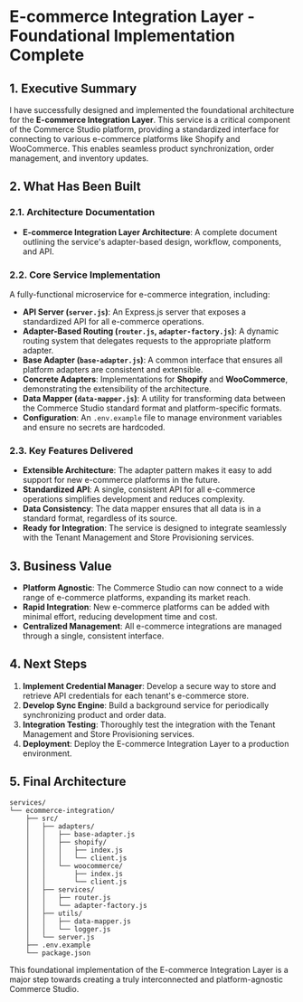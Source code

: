 # E-commerce Integration Layer - Foundational Implementation Complete

## 1. Executive Summary

I have successfully designed and implemented the foundational architecture for the **E-commerce Integration Layer**. This service is a critical component of the Commerce Studio platform, providing a standardized interface for connecting to various e-commerce platforms like Shopify and WooCommerce. This enables seamless product synchronization, order management, and inventory updates.

## 2. What Has Been Built

### 2.1. Architecture Documentation
- **E-commerce Integration Layer Architecture**: A complete document outlining the service's adapter-based design, workflow, components, and API.

### 2.2. Core Service Implementation
A fully-functional microservice for e-commerce integration, including:

- **API Server (`server.js`)**: An Express.js server that exposes a standardized API for all e-commerce operations.
- **Adapter-Based Routing (`router.js`, `adapter-factory.js`)**: A dynamic routing system that delegates requests to the appropriate platform adapter.
- **Base Adapter (`base-adapter.js`)**: A common interface that ensures all platform adapters are consistent and extensible.
- **Concrete Adapters**: Implementations for **Shopify** and **WooCommerce**, demonstrating the extensibility of the architecture.
- **Data Mapper (`data-mapper.js`)**: A utility for transforming data between the Commerce Studio standard format and platform-specific formats.
- **Configuration**: An `.env.example` file to manage environment variables and ensure no secrets are hardcoded.

### 2.3. Key Features Delivered
- **Extensible Architecture**: The adapter pattern makes it easy to add support for new e-commerce platforms in the future.
- **Standardized API**: A single, consistent API for all e-commerce operations simplifies development and reduces complexity.
- **Data Consistency**: The data mapper ensures that all data is in a standard format, regardless of its source.
- **Ready for Integration**: The service is designed to integrate seamlessly with the Tenant Management and Store Provisioning services.

## 3. Business Value

- **Platform Agnostic**: The Commerce Studio can now connect to a wide range of e-commerce platforms, expanding its market reach.
- **Rapid Integration**: New e-commerce platforms can be added with minimal effort, reducing development time and cost.
- **Centralized Management**: All e-commerce integrations are managed through a single, consistent interface.

## 4. Next Steps

1.  **Implement Credential Manager**: Develop a secure way to store and retrieve API credentials for each tenant's e-commerce store.
2.  **Develop Sync Engine**: Build a background service for periodically synchronizing product and order data.
3.  **Integration Testing**: Thoroughly test the integration with the Tenant Management and Store Provisioning services.
4.  **Deployment**: Deploy the E-commerce Integration Layer to a production environment.

## 5. Final Architecture

```
services/
└── ecommerce-integration/
    ├── src/
    │   ├── adapters/
    │   │   ├── base-adapter.js
    │   │   ├── shopify/
    │   │   │   ├── index.js
    │   │   │   └── client.js
    │   │   └── woocommerce/
    │   │       ├── index.js
    │   │       └── client.js
    │   ├── services/
    │   │   ├── router.js
    │   │   └── adapter-factory.js
    │   ├── utils/
    │   │   ├── data-mapper.js
    │   │   └── logger.js
    │   └── server.js
    ├── .env.example
    └── package.json
```

This foundational implementation of the E-commerce Integration Layer is a major step towards creating a truly interconnected and platform-agnostic Commerce Studio.